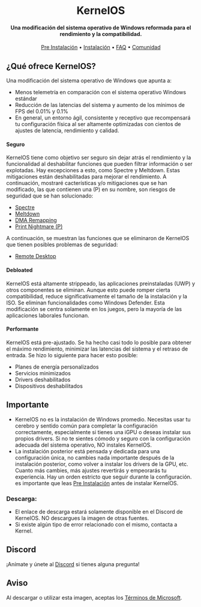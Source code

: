 <h1 align="center">
  <br>
  KernelOS
  <br>
</h1>
<h4 align="center">Una modificación del sistema operativo de Windows reformada para el rendimiento y la compatibilidad.</h4>

<p align="center">
  <a href="https://github.com/Velytics/KernelOS/wiki/2.-Pre-Instalación">Pre Instalación</a>
  •
  <a href="https://github.com/Velytics/KernelOS/wiki/2.-Instalación">Instalación</a>
  •
  <a href="https://github.com/Velytics/KernelOS/wiki/1.-FAQ#contenido">FAQ</a>
  •
  <a href="#Discord">Comunidad</a>
</p>

## ¿Qué ofrece KernelOS?

Una modificación del sistema operativo de Windows que apunta a:

- Menos telemetría en comparación con el sistema operativo Windows estándar
- Reducción de las latencias del sistema y aumento de los mínimos de FPS del 0.01% y 0.1%
- En general, un entorno ágil, consistente y receptivo que recompensará tu configuración física al ser altamente optimizadas con cientos de ajustes de latencia, rendimiento y calidad.

#### **Seguro**

KernelOS tiene como objetivo ser seguro sin dejar atrás el rendimiento y la funcionalidad al deshabilitar funciones que pueden filtrar información o ser explotadas. Hay excepciones a esto, como Spectre y Meltdown. Estas mitigaciones están deshabilitadas para mejorar el rendimiento. A continuación, mostraré cacterísticas y/o mitigaciones que se han modificado, las que contienen una (P) en su nombre, son riesgos de seguridad que se han solucionado:

- [Spectre](https://spectreattack.com/spectre.pdf)
- [Meltdown](https://meltdownattack.com/meltdown.pdf)
- [DMA Remapping](https://docs.microsoft.com/en-us/windows/security/information-protection/kernel-dma-protection-for-thunderbolt)
- [Print Nightmare (P)](https://us-cert.cisa.gov/ncas/current-activity/2021/06/30/printnightmare-critical-windows-print-spooler-vulnerability)

A continuación, se muestran las funciones que se eliminaron de KernelOS que tienen posibles problemas de seguridad:

- [Remote Desktop](https://cve.mitre.org/cgi-bin/cvekey.cgi?keyword=Windows+Remote+Desktop)

#### **Debloated**

KernelOS está altamente strippeado, las aplicaciones preinstaladas (UWP) y otros componentes se eliminan. Aunque esto puede romper cierta compatibilidad, reduce significativamente el tamaño de la instalación y la ISO. Se eliminan funcionalidades como Windows Defender. Esta modificación se centra solamente en los juegos, pero la mayoría de las aplicaciones laborales funcionan.

#### **Performante**

KernelOS está pre-ajustado. Se ha hecho casi todo lo posible para obtener el máximo rendimiento, minimizar las latencias del sistema y el retraso de entrada. Se hizo lo siguiente para hacer esto posible:

- Planes de energía personalizados
- Servicios minimizados
- Drivers deshabilitados
- Dispositivos deshabilitados

## Importante

- KernelOS no es la instalación de Windows promedio. Necesitas usar tu cerebro y sentido común para completar la configuración correctamente, especialmente si tienes una iGPU o deseas instalar sus propios drivers. Si no te sientes cómodo y seguro con la configuración adecuada del sistema operativo, NO instales KernelOS. 
- La instalación posterior está pensada y dedicada para una configuración única, no cambies nada importante después de la instalación posterior, como volver a instalar los drivers de la GPU, etc. Cuanto más cambies, más ajustes revertirás y empeorarás tu experiencia. Hay un orden estricto que seguir durante la configuración. es importante que leas [Pre Instalación]() antes de instalar KernelOS.

### Descarga:

- El enlace de descarga estará solamente disponible en el Discord de KernelOS. NO descargues la imagen de otras fuentes.
- Si existe algún tipo de error relacionado con el mismo, contacta a Kernel.

## Discord
¡Anímate y únete al [Discord](https://discord.io/KernelOS) si tienes alguna pregunta!

## Aviso
Al descargar o utilizar esta imagen, aceptas los [Términos de Microsoft](https://www.microsoft.com/en-us/Useterms/Retail/Windows/10/UseTerms_Retail_Windows_10_English.htm).
